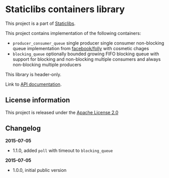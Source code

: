 Staticlibs containers library
=============================

This project is a part of [Staticlibs](http://staticlibs.net/).

This project contains implementation of the following containers:

 - `producer_consumer_queue` single producer single consumer non-blocking queue implementation
from [facebook/folly](https://github.com/facebook/folly/blob/b75ef0a0af48766298ebcc946dd31fe0da5161e3/folly/ProducerConsumerQueue.h) with cosmetic chages
 - `blocking_queue` optionally bounded growing FIFO blocking queue with support for blocking and 
non-blocking multiple consumers and always non-blocking multiple producers

This library is header-only.

Link to [API documentation](http://staticlibs.github.io/staticlib_containers/docs/html/namespacestaticlib_1_1containers.html).

License information
-------------------

This project is released under the [Apache License 2.0](http://www.apache.org/licenses/LICENSE-2.0)

Changelog
---------

**2015-07-05**

* 1.1.0, added `poll` with timeout to `blocking_queue`

**2015-07-05**

 * 1.0.0, initial public version
